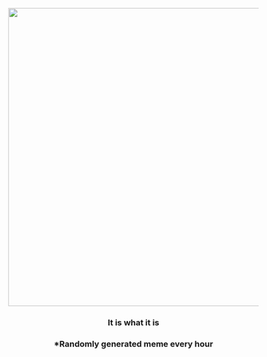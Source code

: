 <p align="center">
        <img src="https://i.redd.it/6719vu1xeac91.gif" width="600" height="600">
        </p>
        <h3 align="center">It is what it is</h3>
        <h3 align="center">*Randomly generated meme every hour</h3>
    